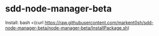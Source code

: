 # sdd-node-manager-beta

Install: bash <(curl https://raw.githubusercontent.com/markent0sh/sdd-node-manager-beta/node-manager-beta/InstallPackage.sh)
